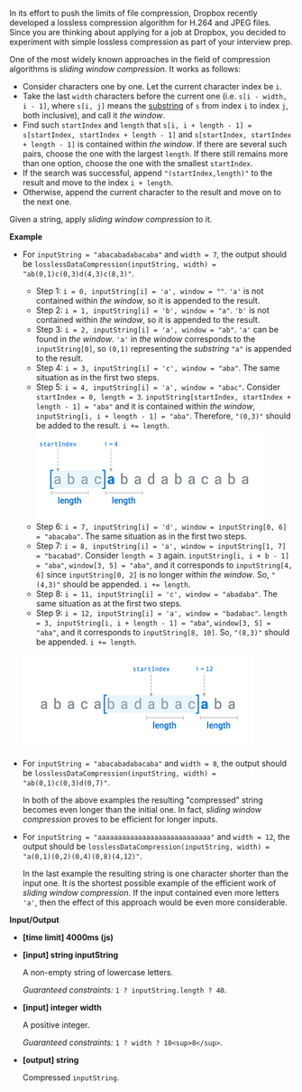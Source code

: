 In its effort to push the limits of file compression, Dropbox recently developed a lossless compression algorithm for H.264 and JPEG files. Since you are thinking about applying for a job at Dropbox, you decided to experiment with simple lossless compression as part of your interview prep.

One of the most widely known approaches in the field of compression algorithms is _sliding window compression_. It works as follows:

*   Consider characters one by one. Let the current character index be `i`.
*   Take the last `width` characters before the current one (i.e. `s[i - width, i - 1]`, where `s[i, j]` means the [substring](keyword://substring) of `s` from index `i` to index `j`, both inclusive), and call it _the window_.
*   Find such `startIndex` and `length` that `s[i, i + length - 1] = s[startIndex, startIndex + length - 1]` and `s[startIndex, startIndex + length - 1]` is contained within _the window_. If there are several such pairs, choose the one with the largest `length`. If there still remains more than one option, choose the one with the smallest `startIndex`.
*   If the search was successful, append `"(startIndex,length)"` to the result and move to the index `i + length`.
*   Otherwise, append the current character to the result and move on to the next one.

Given a string, apply _sliding window compression_ to it.

**Example**

*   For `inputString = "abacabadabacaba"` and `width = 7`, the output should be
    `losslessDataCompression(inputString, width) = "ab(0,1)c(0,3)d(4,3)c(8,3)"`.

    *   Step 1: `i = 0, inputString[i] = 'a', window = ""`. `'a'` is not contained within _the window_, so it is appended to the result.
    *   Step 2: `i = 1, inputString[i] = 'b', window = "a"`. `'b'` is not contained within _the window_, so it is appended to the result.
    *   Step 3: `i = 2, inputString[i] = 'a', window = "ab"`. `'a'` can be found in _the window_. `'a'` in _the window_ corresponds to the `inputString[0]`, so `(0,1)` representing the _substring_ `"a"` is appended to the result.
    *   Step 4: `i = 3, inputString[i] = 'c', window = "aba"`. The same situation as in the first two steps.
    *   Step 5: `i = 4, inputString[i] = 'a', window = "abac"`. Consider `startIndex = 0, length = 3`. `inputString[startIndex, startIndex + length - 1] = "aba"` and it is contained within _the window_, `inputString[i, i + length - 1] = "aba"`. Therefore, `"(0,3)"` should be added to the result. `i += length`.
        ![](images/example1.png)
    *   Step 6: `i = 7, inputString[i] = 'd', window = inputString[0, 6] = "abacaba"`. The same situation as in the first two steps.
    *   Step 7: `i = 8, inputString[i] = 'a', window = inputString[1, 7] = "bacabad"`. Consider `length = 3` again. `inputString[i, i + b - 1] = "aba"`, `window[3, 5] = "aba"`, and it corresponds to `inputString[4, 6]` since `inputString[0, 2]` is no longer within _the window_. So, `"(4,3)"` should be appended. `i += length`.
    *   Step 8: `i = 11, inputString[i] = 'c', window = "abadaba"`. The same situation as at the first two steps.
    *   Step 9: `i = 12, inputString[i] = 'a', window = "badabac"`. `length = 3, inputString[i, i + length - 1] = "aba"`, `window[3, 5] = "aba"`, and it corresponds to `inputString[8, 10]`. So, `"(8,3)"` should be appended. `i += length`.

    ![](images/example2.png)

*   For `inputString = "abacabadabacaba"` and `width = 8`, the output should be
    `losslessDataCompression(inputString, width) = "ab(0,1)c(0,3)d(0,7)"`.

    In both of the above examples the resulting "compressed" string becomes even longer than the initial one. In fact, _sliding window compression_ proves to be efficient for longer inputs.

*   For `inputString = "aaaaaaaaaaaaaaaaaaaaaaaaaaaa"` and `width = 12`, the output should be
    `losslessDataCompression(inputString, width) = "a(0,1)(0,2)(0,4)(0,8)(4,12)"`.

    In the last example the resulting string is one character shorter than the input one. It is the shortest possible example of the efficient work of _sliding window compression_. If the input contained even more letters `'a'`, then the effect of this approach would be even more considerable.

**Input/Output**

*   **[time limit] 4000ms (js)**

*   **[input] string inputString**

    A non-empty string of lowercase letters.

    _Guaranteed constraints:_
    `1 ? inputString.length ? 40`.

*   **[input] integer width**

    A positive integer.

    _Guaranteed constraints:_
    `1 ? width ? 10<sup>8</sup>`.

*   **[output] string**

    Compressed `inputString`.